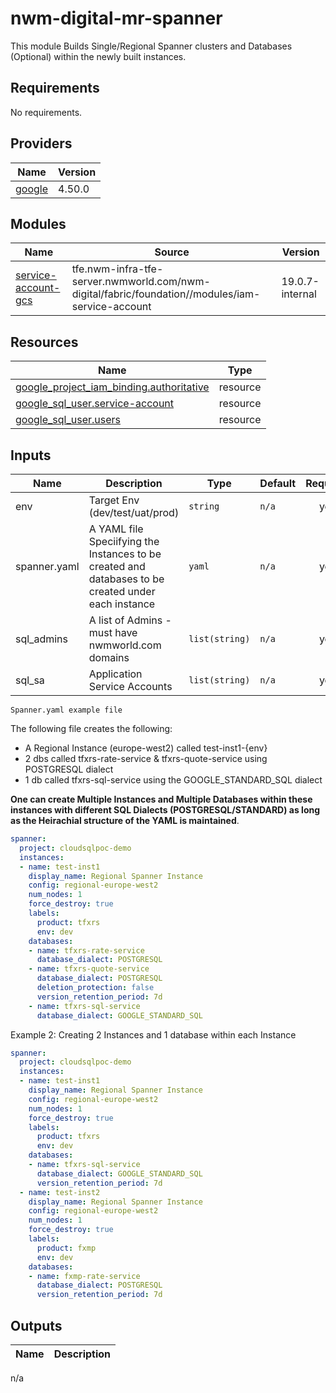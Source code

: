 # nwm-digital-mr-spanner

This module Builds Single/Regional Spanner clusters and Databases (Optional)
within the newly built instances.

<!-- BEGIN_TF_DOCS -->
## Requirements

No requirements.

## Providers

| Name | Version |
|------|---------|
| <a name="provider_google"></a> [google](#provider\_google) | 4.50.0 |

## Modules

| Name | Source | Version |
|------|--------|---------|
| <a name="module_service-account-gcs"></a> [service-account-gcs](#module\_service-account-gcs) | tfe.nwm-infra-tfe-server.nwmworld.com/nwm-digital/fabric/foundation//modules/iam-service-account | 19.0.7-internal |

## Resources

| Name | Type |
|------|------|
| [google_project_iam_binding.authoritative](https://registry.terraform.io/providers/hashicorp/google/latest/docs/resources/project_iam_binding) | resource |
| [google_sql_user.service-account](https://registry.terraform.io/providers/hashicorp/google/latest/docs/resources/sql_user) | resource |
| [google_sql_user.users](https://registry.terraform.io/providers/hashicorp/google/latest/docs/resources/sql_user) | resource |

## Inputs

| Name | Description | Type | Default | Required |
|------|-------------|------|---------|:--------:|
| env| Target Env (dev/test/uat/prod) | `string`| `n/a` | yes|
| spanner.yaml | A YAML file Speciifying the Instances to be created and databases to be created under each instance | `yaml` | `n/a` | yes |
| sql_admins| A list of Admins - must have nwmworld.com domains | `list(string)` | `n/a` | yes |
| sql_sa | Application Service Accounts | `list(string)` | `n/a` | yes |

`Spanner.yaml example file`

The following file creates the following:

-   A Regional Instance (europe-west2) called test-inst1-{env}
-   2 dbs called tfxrs-rate-service & tfxrs-quote-service using POSTGRESQL dialect
-   1 db called tfxrs-sql-service using the GOOGLE_STANDARD_SQL dialect

**One can create Multiple Instances and Multiple Databases within these instances
with different SQL Dialects (POSTGRESQL/STANDARD) as long as the Heirachial structure
of the YAML is maintained**.

```yaml
spanner:
  project: cloudsqlpoc-demo
  instances:
  - name: test-inst1
    display_name: Regional Spanner Instance
    config: regional-europe-west2
    num_nodes: 1
    force_destroy: true
    labels:
      product: tfxrs
      env: dev
    databases:
    - name: tfxrs-rate-service
      database_dialect: POSTGRESQL
    - name: tfxrs-quote-service
      database_dialect: POSTGRESQL
      deletion_protection: false
      version_retention_period: 7d
    - name: tfxrs-sql-service
      database_dialect: GOOGLE_STANDARD_SQL
```

Example 2: Creating 2 Instances and 1 database within each Instance

```yaml
spanner:
  project: cloudsqlpoc-demo
  instances:
  - name: test-inst1
    display_name: Regional Spanner Instance
    config: regional-europe-west2
    num_nodes: 1
    force_destroy: true
    labels:
      product: tfxrs
      env: dev
    databases:
    - name: tfxrs-sql-service
      database_dialect: GOOGLE_STANDARD_SQL
      version_retention_period: 7d
  - name: test-inst2
    display_name: Regional Spanner Instance
    config: regional-europe-west2
    num_nodes: 1
    force_destroy: true
    labels:
      product: fxmp
      env: dev
    databases:
    - name: fxmp-rate-service
      database_dialect: POSTGRESQL
      version_retention_period: 7d

```

## Outputs

| Name | Description |
|------|-------------|
n/a
<!-- END_TF_DOCS -->

